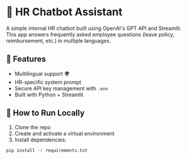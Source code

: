 # 🤖 HR Chatbot Assistant

A simple internal HR chatbot built using OpenAI's GPT API and Streamlit.  
This app answers frequently asked employee questions (leave policy, reimbursement, etc.) in multiple languages.

## 🚀 Features

- Multilingual support 🌍
- HR-specific system prompt
- Secure API key management with `.env`
- Built with Python + Streamlit

## 🧪 How to Run Locally

1. Clone the repo  
2. Create and activate a virtual environment  
3. Install dependencies:

```bash
pip install -r requirements.txt
